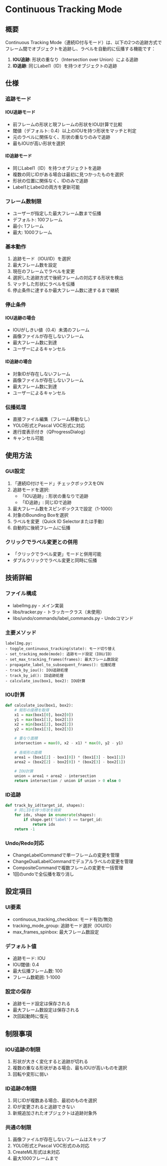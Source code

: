# Continuous Tracking Mode

## 概要

Continuous Tracking Mode（連続ID付与モード）は、以下の2つの追跡方式でフレーム間でオブジェクトを追跡し、ラベルを自動的に伝播する機能です：
1. **IOU追跡**: 形状の重なり（Intersection over Union）による追跡
2. **ID追跡**: 同じLabel1（ID）を持つオブジェクトの追跡

## 仕様

### 追跡モード
#### IOU追跡モード
- 前フレームの形状と現フレームの形状をIOU計算で比較
- 閾値（デフォルト: 0.4）以上のIOUを持つ形状をマッチと判定
- 元のラベルに関係なく、形状の重なりのみで追跡
- 最もIOUが高い形状を選択

#### ID追跡モード
- 同じLabel1（ID）を持つオブジェクトを追跡
- 複数の同じIDがある場合は最初に見つかったものを選択
- 形状の位置に関係なく、IDのみで追跡
- Label1とLabel2の両方を更新可能

### フレーム数制限
- ユーザーが指定した最大フレーム数まで伝播
- デフォルト: 100フレーム
- 最小: 1フレーム
- 最大: 1000フレーム

### 基本動作
1. 追跡モード（IOU/ID）を選択
2. 最大フレーム数を設定
3. 現在のフレームでラベルを変更
4. 選択した追跡方式で後続フレームの対応する形状を検出
5. マッチした形状にラベルを伝播
6. 停止条件に達するか最大フレーム数に達するまで継続

### 停止条件
#### IOU追跡の場合
- IOUがしきい値（0.4）未満のフレーム
- 画像ファイルが存在しないフレーム
- 最大フレーム数に到達
- ユーザーによるキャンセル

#### ID追跡の場合
- 対象IDが存在しないフレーム
- 画像ファイルが存在しないフレーム
- 最大フレーム数に到達
- ユーザーによるキャンセル

### 伝播処理
- 直接ファイル編集（フレーム移動なし）
- YOLO形式とPascal VOC形式に対応
- 進行度表示付き（QProgressDialog）
- キャンセル可能

## 使用方法

### GUI設定
1. 「連続ID付けモード」チェックボックスをON
2. 追跡モードを選択:
   - 「IOU追跡」: 形状の重なりで追跡
   - 「ID追跡」: 同じIDで追跡
3. 最大フレーム数をスピンボックスで設定（1-1000）
4. 対象のBounding Boxを選択
5. ラベルを変更（Quick ID Selectorまたは手動）
6. 自動的に後続フレームに伝播

### クリックでラベル変更との併用
- 「クリックでラベル変更」モードと併用可能
- ダブルクリックでラベル変更と同時に伝播

## 技術詳細

### ファイル構成
- labelImg.py - メイン実装
- libs/tracker.py - トラッカークラス（未使用）
- libs/undo/commands/label_commands.py - Undoコマンド

### 主要メソッド
```
labelImg.py:
- toggle_continuous_tracking(state): モード切り替え
- set_tracking_mode(mode): 追跡モード設定（IOU/ID）
- set_max_tracking_frames(frames): 最大フレーム数設定
- propagate_label_to_subsequent_frames(): 伝播処理
- track_by_iou(): IOU追跡処理
- track_by_id(): ID追跡処理
- calculate_iou(box1, box2): IOU計算
```

### IOU計算
```python
def calculate_iou(box1, box2):
    # 矩形の座標を取得
    x1 = max(box1[0], box2[0])
    y1 = max(box1[1], box2[1])
    x2 = min(box1[2], box2[2])
    y2 = min(box1[3], box2[3])
    
    # 重なり面積
    intersection = max(0, x2 - x1) * max(0, y2 - y1)
    
    # 各矩形の面積
    area1 = (box1[2] - box1[0]) * (box1[3] - box1[1])
    area2 = (box2[2] - box2[0]) * (box2[3] - box2[1])
    
    # IOU計算
    union = area1 + area2 - intersection
    return intersection / union if union > 0 else 0
```

### ID追跡
```python
def track_by_id(target_id, shapes):
    # 同じIDを持つ形状を検索
    for idx, shape in enumerate(shapes):
        if shape.get('label') == target_id:
            return idx
    return -1
```

### Undo/Redo対応
- ChangeLabelCommandで単一フレームの変更を管理
- ChangeDualLabelCommandでデュアルラベルの変更を管理
- CompositeCommandで複数フレームの変更を一括管理
- 1回のundoで全伝播を取り消し

## 設定項目

### UI要素
- continuous_tracking_checkbox: モード有効/無効
- tracking_mode_group: 追跡モード選択（IOU/ID）
- max_frames_spinbox: 最大フレーム数設定

### デフォルト値
- 追跡モード: IOU
- IOU閾値: 0.4
- 最大伝播フレーム数: 100
- フレーム数範囲: 1-1000

### 設定の保存
- 追跡モード設定は保存される
- 最大フレーム数設定は保存される
- 次回起動時に復元

## 制限事項

### IOU追跡の制限
1. 形状が大きく変化すると追跡が切れる
2. 複数の重なる形状がある場合、最もIOUが高いものを選択
3. 回転や変形に弱い

### ID追跡の制限
1. 同じIDが複数ある場合、最初のものを選択
2. IDが変更されると追跡できない
3. 新規追加されたオブジェクトは追跡対象外

### 共通の制限
1. 画像ファイルが存在しないフレームはスキップ
2. YOLO形式とPascal VOC形式のみ対応
3. CreateML形式は未対応
4. 最大1000フレームまで